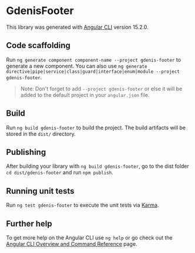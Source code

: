 # GdenisFooter

This library was generated with [Angular CLI](https://github.com/angular/angular-cli) version 15.2.0.

## Code scaffolding

Run `ng generate component component-name --project gdenis-footer` to generate a new component. You can also use `ng generate directive|pipe|service|class|guard|interface|enum|module --project gdenis-footer`.
> Note: Don't forget to add `--project gdenis-footer` or else it will be added to the default project in your `angular.json` file. 

## Build

Run `ng build gdenis-footer` to build the project. The build artifacts will be stored in the `dist/` directory.

## Publishing

After building your library with `ng build gdenis-footer`, go to the dist folder `cd dist/gdenis-footer` and run `npm publish`.

## Running unit tests

Run `ng test gdenis-footer` to execute the unit tests via [Karma](https://karma-runner.github.io).

## Further help

To get more help on the Angular CLI use `ng help` or go check out the [Angular CLI Overview and Command Reference](https://angular.io/cli) page.
